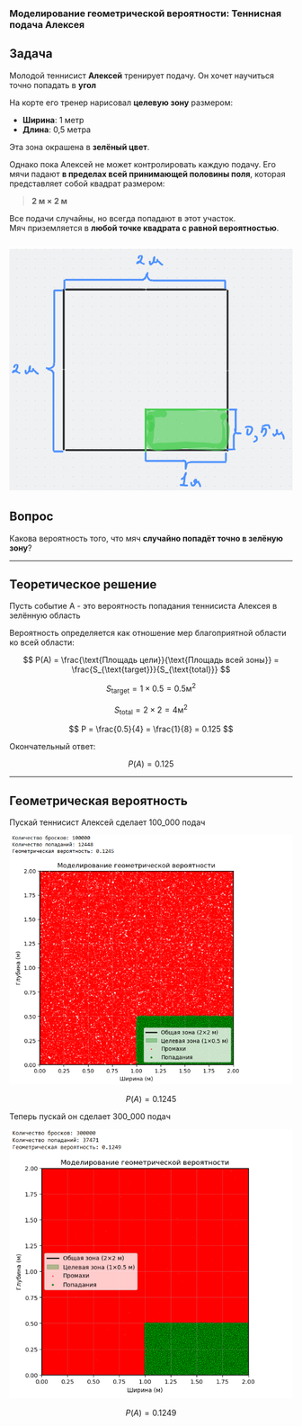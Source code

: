### Моделирование геометрической вероятности: Теннисная подача Алексея

## Задача

Молодой теннисист **Алексей** тренирует подачу. Он хочет научиться точно попадать в **угол**

На корте его тренер нарисовал **целевую зону** размером:

- **Ширина**: 1 метр  
- **Длина**: 0,5 метра  

Эта зона окрашена в **зелёный цвет**.

Однако пока Алексей не может контролировать каждую подачу. Его мячи падают **в пределах всей принимающей половины поля**, которая представляет собой квадрат размером:

> **2 м × 2 м**

Все подачи случайны, но всегда попадают в этот участок.  
Мяч приземляется в **любой точке квадрата с равной вероятностью**.

![](https://github.com/Saw1y/TheoryOfProbability/blob/main/Geometric%20Probability/tennis.png)
---

## Вопрос

Какова вероятность того, что мяч **случайно попадёт точно в зелёную зону**?

---

## Теоретическое решение
Пусть cобытие A - это вероятность попадания теннисиста Алексея в зелённую область


Вероятность определяется как отношение мер благоприятной области ко всей области:

$$
P(A) = \frac{\text{Площадь цели}}{\text{Площадь всей зоны}} = \frac{S_{\text{target}}}{S_{\text{total}}}
$$

$$
S_{\text{target}} = 1 \times 0.5 = 0.5  \text{м}^2
$$

$$
S_{\text{total}} = 2 \times 2 = 4  \text{м}^2
$$


$$
P = \frac{0.5}{4} = \frac{1}{8} = 0.125
$$

Окончательный ответ:  

$$
P(A) = 0.125
$$

---
## Геометрическая вероятность 

Пускай теннисист Алексей сделает 100_000 подач 

![](https://github.com/Saw1y/TheoryOfProbability/blob/main/Geometric%20Probability/100_000.png)

$$
P(A) = 0.1245
$$

Теперь пускай он сделает 300_000 подач

![](https://github.com/Saw1y/TheoryOfProbability/blob/main/Geometric%20Probability/300_000.png)

$$
P(A) = 0.1249
$$
